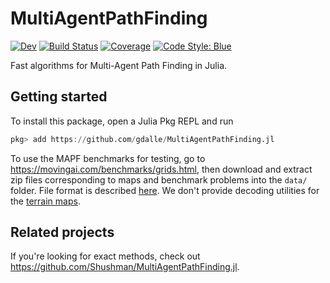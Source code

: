 # MultiAgentPathFinding

<!-- [![Stable](https://img.shields.io/badge/docs-stable-blue.svg)](https://gdalle.github.io/MultiAgentPathFinding.jl/stable) -->
[![Dev](https://img.shields.io/badge/docs-dev-blue.svg)](https://gdalle.github.io/MultiAgentPathFinding.jl/dev)
[![Build Status](https://github.com/gdalle/MultiAgentPathFinding.jl/actions/workflows/CI.yml/badge.svg?branch=main)](https://github.com/gdalle/MultiAgentPathFinding.jl/actions/workflows/CI.yml?query=branch%3Amain)
[![Coverage](https://codecov.io/gh/gdalle/MultiAgentPathFinding.jl/branch/main/graph/badge.svg)](https://codecov.io/gh/gdalle/MultiAgentPathFinding.jl)
[![Code Style: Blue](https://img.shields.io/badge/code%20style-blue-4495d1.svg)](https://github.com/invenia/BlueStyle)

Fast algorithms for Multi-Agent Path Finding in Julia.

## Getting started

To install this package, open a Julia Pkg REPL and run
```julia
pkg> add https://github.com/gdalle/MultiAgentPathFinding.jl
```

To use the MAPF benchmarks for testing, go to <https://movingai.com/benchmarks/grids.html>, then download and extract zip files corresponding to maps and benchmark problems into the `data/` folder.
File format is described [here](https://webdocs.cs.ualberta.ca/~nathanst/papers/benchmarks.pdf).
We don't provide decoding utilities for the [terrain maps](https://movingai.com/benchmarks/weighted/index.html).

## Related projects

If you're looking for exact methods, check out <https://github.com/Shushman/MultiAgentPathFinding.jl>.
